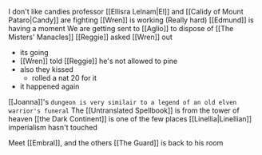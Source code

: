 I don't like candies professor
[[Ellisra Lelnam|El]] and [[Calidy of Mount Pataro|Candy]] are fighting
[[Wren]] is working (Really hard)
[[Edmund]] is having a moment
We are getting sent to [[Aglio]] to dispose of [[The Misters' Manacles]]
[[Reggie]] asked [[Wren]] out
- its going
- [[Wren]] told [[Reggie]] he's not allowed to pine
- also they kissed
	- rolled a nat 20 for it
- it happened again

[[Joanna]]'s `dungeon is very similair to a legend of an old elven warrior's funeral`
The [[Untranslated Spellbook]] is from the tower of heaven
[[the Dark Continent]] is one of the few places [[Linellia|Linellian]] imperialism hasn't touched

Meet [[Embral]], and the others
[[The Guard]] is back to his room
